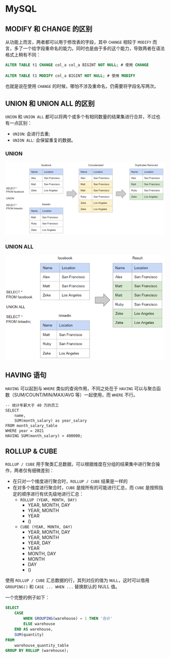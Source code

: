 # MySQL

## MODIFY 和 CHANGE 的区别

从功能上而言，两者都可以用于修改表的字段，其中 `CHANGE` 相较于 `MODIFY` 而言，多了一个给字段重命名的能力。同时也是由于多的这个能力，导致两者在语法格式上稍有不同：

```sql
ALTER TABLE t1 CHANGE col_a col_a BIGINT NOT NULL; # 使用 CHANGE

ALTER TABLE t1 MODIFY col_a BIGINT NOT NULL; # 使用 MODIFY
```

也就是说在使用 `CHANGE` 的时候，哪怕不涉及重命名，仍需要将字段名写两次。

## UNION 和 UNION ALL 的区别

`UNION` 和 `UNION ALL` 都可以将两个或多个有相同数量的结果集进行合并，不过也有一点区别：

- `UNION`: 会进行去重;
- `UNION ALL`: 会保留重复的数据。

### UNION
![UNION](./public/union.png)

### UNION ALL
![UNION ALL](./public/union_all.png)

## HAVING 语句

`HAVING` 可以起到与 `WHERE` 类似的查询作用，不同之处在于 `HAVING` 可以与聚合函数（SUM/COUNT/MIN/MAX/AVG 等）一起使用，而 `WHERE` 不行。

```sql{7}
-- 统计年薪大于 40 万的员工
SELECT
    name,
    SUM(month_salary) as year_salary
FROM month_salary_table
WHERE year = 2021
HAVING SUM(month_salary) > 400000;
```

## ROLLUP & CUBE

`ROLLUP / CUBE` 用于聚类汇总数据，可以根据维度在分组的结果集中进行聚合操作，两者仅有细微差别：

- 在只对一个维度进行聚合时，`ROLLUP / CUBE` 结果是一样的
- 在对多个维度进行聚合时，`CUBE` 是按所有的可能进行汇总，而 `CUBE` 是按照指定的顺序进行有优先级地进行汇总：
    - `ROLLUP (YEAR, MONTH, DAY)`
      - YEAR, MONTH, DAY
      - YEAR, MONTH
      - YEAR
      - ()
    - `CUBE (YEAR, MONTH, DAY)`
      - YEAR, MONTH, DAY
      - YEAR, MONTH
      - YEAR, DAY
      - YEAR
      - MONTH, DAY
      - MONTH
      - DAY
      - ()

使用 `ROLLUP / CUBE` 汇总数据的行，其列对应的值为 `NULL`，这时可以借用 `GROUPING()` 和 `CASE ... WHEN ...` 替换默认的 NULL 值。

一个完整的例子如下：

```sql
SELECT 
    CASE
        WHEN GROUPING(warehouse) = 1 THEN '合计'
        ELSE warehouse
    END AS warehouse,
    SUM(quantity)
FROM
    warehouse_quantity_table
GROUP BY ROLLUP (warehouse);
```

<Vssue title="MySQL" />